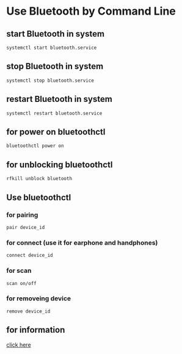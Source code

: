 
# Use Bluetooth by Command Line


## start Bluetooth in system
```
systemctl start bluetooth.service
```

## stop Bluetooth in system
```
systemctl stop bluetooth.service
```

## restart Bluetooth in system
```
systemctl restart bluetooth.service
```

## for power on bluetoothctl
```
bluetoothctl power on
```
## for unblocking bluetoothctl
```
rfkill unblock bluetooth
```

## Use bluetoothctl

### for pairing 
```
pair device_id
```

### for connect (use it for earphone and handphones)
```
connect device_id
```

### for scan
```
scan on/off 
```

### for removeing device
```
remove device_id
```


## for information
[click here](https://documentation.ubuntu.com/core/explanation/system-snaps/bluetooth/pairing/index.html)



